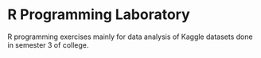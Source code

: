 # R Programming Laboratory
R programming exercises mainly for data analysis of Kaggle datasets done in semester 3 of college.

